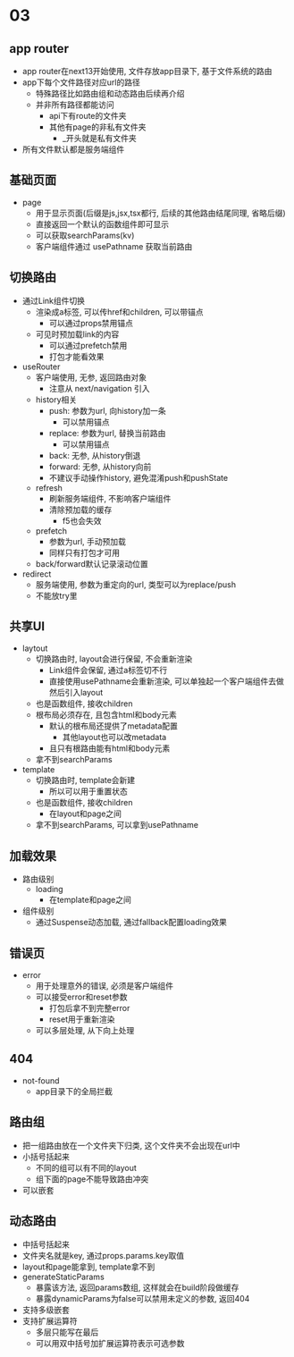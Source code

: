 # 03

## app router
* app router在next13开始使用, 文件存放app目录下, 基于文件系统的路由
* app下每个文件路径对应url的路径 
    * 特殊路径比如路由组和动态路由后续再介绍
    * 并非所有路径都能访问
        * api下有route的文件夹
        * 其他有page的非私有文件夹
            * _开头就是私有文件夹
* 所有文件默认都是服务端组件
## 基础页面
* page
    * 用于显示页面(后缀是js,jsx,tsx都行, 后续的其他路由结尾同理, 省略后缀)
    * 直接返回一个默认的函数组件即可显示
    * 可以获取searchParams(kv)
    * 客户端组件通过 usePathname 获取当前路由
## 切换路由
* 通过Link组件切换
    * 渲染成a标签, 可以传href和children, 可以带锚点
        * 可以通过props禁用锚点
    * 可见时预加载link的内容
        * 可以通过prefetch禁用
        * 打包才能看效果
* useRouter
    * 客户端使用, 无参, 返回路由对象
        * 注意从 next/navigation 引入
    * history相关
        * push: 参数为url, 向history加一条
            * 可以禁用锚点
        * replace: 参数为url, 替换当前路由
            * 可以禁用锚点
        * back: 无参, 从history倒退
        * forward: 无参, 从history向前
        * 不建议手动操作history, 避免混淆push和pushState
    * refresh
        * 刷新服务端组件, 不影响客户端组件
        * 清除预加载的缓存
            * f5也会失效
    * prefetch
        * 参数为url, 手动预加载
        * 同样只有打包才可用
    * back/forward默认记录滚动位置
* redirect
    * 服务端使用, 参数为重定向的url, 类型可以为replace/push
    * 不能放try里
## 共享UI
* laytout
    * 切换路由时, layout会进行保留, 不会重新渲染
        * Link组件会保留, 通过a标签切不行
        * 直接使用usePathname会重新渲染, 可以单独起一个客户端组件去做然后引入layout
    * 也是函数组件, 接收children
    * 根布局必须存在, 且包含html和body元素
        * 默认的根布局还提供了metadata配置
            * 其他layout也可以改metadata
        * 且只有根路由能有html和body元素
    * 拿不到searchParams
* template
    * 切换路由时, template会新建
        * 所以可以用于重置状态
    * 也是函数组件, 接收children
        * 在layout和page之间
    * 拿不到searchParams, 可以拿到usePathname
## 加载效果
* 路由级别
    * loading
        * 在template和page之间
* 组件级别
    * 通过Suspense动态加载, 通过fallback配置loading效果
## 错误页
* error
    * 用于处理意外的错误, 必须是客户端组件
    * 可以接受error和reset参数
        * 打包后拿不到完整error
        * reset用于重新渲染
    * 可以多层处理, 从下向上处理
## 404
* not-found
    * app目录下的全局拦截
## 路由组
* 把一组路由放在一个文件夹下归类, 这个文件夹不会出现在url中
* 小括号括起来
    * 不同的组可以有不同的layout
    * 组下面的page不能导致路由冲突
* 可以嵌套
## 动态路由
* 中括号括起来
* 文件夹名就是key, 通过props.params.key取值
* layout和page能拿到, template拿不到
* generateStaticParams
    * 暴露该方法, 返回params数组, 这样就会在build阶段做缓存
    * 暴露dynamicParams为false可以禁用未定义的参数, 返回404
* 支持多级嵌套
* 支持扩展运算符
    * 多层只能写在最后
    * 可以用双中括号加扩展运算符表示可选参数